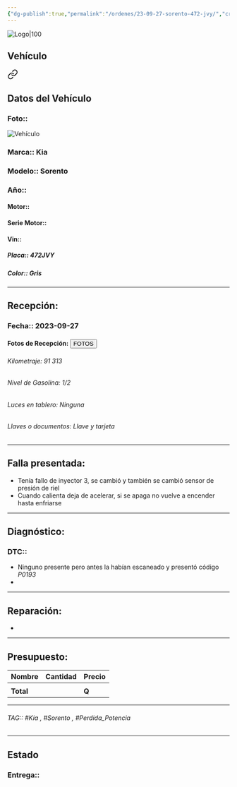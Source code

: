```yaml
---
{"dg-publish":true,"permalink":"/ordenes/23-09-27-sorento-472-jvy/","created":"","updated":""}
---
```


![Logo|100](http://drive.google.com/uc?export=view&id=137fl3TIZ0-PU8b-Pt0bsjclwHub_u78G)

## Vehículo

<div class="transclusion internal-embed is-loaded"><a class="markdown-embed-link" href="/vehiculos/kia/sorento-472-jvy/#datos-del-vehiculo" aria-label="Open link"><svg xmlns="http://www.w3.org/2000/svg" width="24" height="24" viewBox="0 0 24 24" fill="none" stroke="currentColor" stroke-width="2" stroke-linecap="round" stroke-linejoin="round" class="svg-icon lucide-link"><path d="M10 13a5 5 0 0 0 7.54.54l3-3a5 5 0 0 0-7.07-7.07l-1.72 1.71"></path><path d="M14 11a5 5 0 0 0-7.54-.54l-3 3a5 5 0 0 0 7.07 7.07l1.71-1.71"></path></svg></a><div class="markdown-embed">



## Datos del Vehículo 
### Foto:: 
![Vehículo](http://drive.google.com/uc?export=view&id=1hio2-oVXJCcepu8iIe-jimOktjto10qX)

### Marca:: Kia
### Modelo:: Sorento
### Año:: 
#### Motor:: 
#### Serie Motor:: 
#### Vin:: 
##### Placa:: 472JVY
##### Color:: Gris
---


</div></div>


## Recepción:
### Fecha:: 2023-09-27
#### Fotos de Recepción: <a href="http"><button class="btn success">FOTOS</button></a>

###### Kilometraje: 91 313
###### Nivel de Gasolina: 1/2
###### Luces en tablero: Ninguna
###### Llaves o documentos: Llave y tarjeta

---

## Falla presentada:
- Tenía fallo de inyector 3, se cambió y también se cambió sensor de presión de riel 
- Cuando calienta deja de acelerar, si se apaga no vuelve a encender hasta enfriarse 


---

## Diagnóstico:
### DTC:: 

- Ninguno presente pero antes la habían escaneado y presentó código *P0193*
- 

---
## Reparación:
- 

---

## Presupuesto:

| Nombre | Cantidad | Precio |
| ------ | -------- | ------ |
|        |          |        |
| **Total**       |        |    **Q**    |

---

###### TAG:: #Kia , #Sorento , #Perdida_Potencia 

---

## Estado

### Entrega:: 